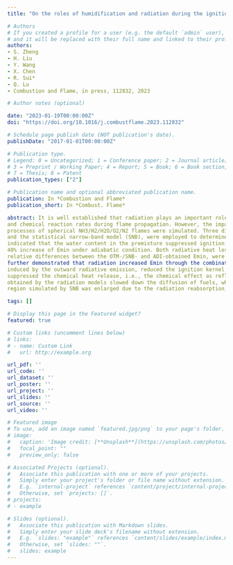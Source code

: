 ```yaml
---
title: "On the roles of humidification and radiation during the ignition of ammonia-hydrogen-air mixtures"

# Authors
# If you created a profile for a user (e.g. the default `admin` user), write the username (folder name) here 
# and it will be replaced with their full name and linked to their profile.
authors:
- S. Zheng
- H. Liu
- Y. Wang
- X. Chen
- R. Sui*
- Q. Lu
- Combustion and Flame, in press, 112832, 2023

# Author notes (optional)

date: "2023-01-19T00:00:00Z"
doi: "https://doi.org/10.1016/j.combustflame.2023.112832"

# Schedule page publish date (NOT publication's date).
publishDate: "2017-01-01T00:00:00Z"

# Publication type.
# Legend: 0 = Uncategorized; 1 = Conference paper; 2 = Journal article;
# 3 = Preprint / Working Paper; 4 = Report; 5 = Book; 6 = Book section;
# 7 = Thesis; 8 = Patent
publication_types: ["2"]

# Publication name and optional abbreviated publication name.
publication: In *Combustion and Flame*
publication_short: In *Combust. Flame*

abstract: It is well established that radiation plays an important role in the combustion process of premixed combustible mixtures, which significantly affects the flame temperature
and chemical reaction rates during flame propagation. However, the impact of radiation, especially the radiation reabsorption effect, on minimum ignition energy (Emin) still lacks thorough research and understanding. In this study, the ignition
processes of spherical NH3/H2/H2O/O2/N2 flames were simulated. Three different computational models, the adiabatic model (ADI), the optically thin model (OTM)
and the statistical narrow-band model (SNB), were employed to determine the radiation effect (including both radiative heat loss and reabsorption) on Emin. Results
indicated that the water content in the premixture suppressed ignition; characteristically, the addition of vol. 9.63% H2O in the premixture resulted in a nearly
40% increase of Emin under adiabatic condition. Both radiative heat loss and reabsorption effects increased Emin. The radiation effects on Emin, quantified as the
relative differences between the OTM-/SNB- and ADI-obtained Emin, were up to 16.47% (for radiative heat loss) and 17.65% (for radiation reabsorption), respectively. It was
further demonstrated that radiation increased Emin through the combination of three aspects: thermal effect, chemical effect and flame structure effect. The thermal effect,
induced by the outward radiative emission, reduced the ignition kernel temperature significantly. The reduced temperature decelerated chemical reactions and then
suppressed the chemical heat release, i.e., the chemical effect as reflected by the concentrations of H, O and OH radicals. Furthermore, the larger flame thickness
obtained by the radiation models slowed down the diffusion of fuels, which weakened the chemical heat release and eventually increased the Emin. Moreover, the reactiondiffusion
region simulated by SNB was enlarged due to the radiation reabsorption, and thus, Emin obtained by SNB was higher than that by OTM.

tags: []

# Display this page in the Featured widget?
featured: true

# Custom links (uncomment lines below)
# links:
# - name: Custom Link
#   url: http://example.org

url_pdf: ''
url_code: ''
url_dataset: ''
url_poster: ''
url_project: ''
url_slides: ''
url_source: ''
url_video: ''

# Featured image
# To use, add an image named `featured.jpg/png` to your page's folder. 
# image:
#   caption: 'Image credit: [**Unsplash**](https://unsplash.com/photos/pLCdAaMFLTE)'
#   focal_point: ""
#   preview_only: false

# Associated Projects (optional).
#   Associate this publication with one or more of your projects.
#   Simply enter your project's folder or file name without extension.
#   E.g. `internal-project` references `content/project/internal-project/index.md`.
#   Otherwise, set `projects: []`.
# projects:
# - example

# Slides (optional).
#   Associate this publication with Markdown slides.
#   Simply enter your slide deck's filename without extension.
#   E.g. `slides: "example"` references `content/slides/example/index.md`.
#   Otherwise, set `slides: ""`.
#   slides: example
---
```


